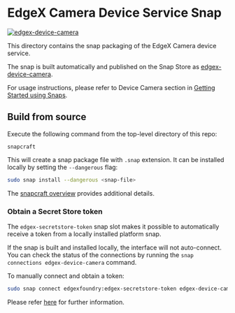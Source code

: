 # EdgeX Camera Device Service Snap
[![edgex-device-camera](https://snapcraft.io/edgex-device-camera/badge.svg)](https://snapcraft.io/edgex-device-camera)

This directory contains the snap packaging of the EdgeX Camera device service.

The snap is built automatically and published on the Snap Store as [edgex-device-camera].

For usage instructions, please refer to Device Camera section in [Getting Started using Snaps][docs].

## Build from source
Execute the following command from the top-level directory of this repo:
```
snapcraft
```

This will create a snap package file with `.snap` extension. It can be installed locally by setting the `--dangerous` flag:
```bash
sudo snap install --dangerous <snap-file>
```

The [snapcraft overview](https://snapcraft.io/docs/snapcraft-overview) provides additional details.

### Obtain a Secret Store token
The `edgex-secretstore-token` snap slot makes it possible to automatically receive a token from a locally installed platform snap.

If the snap is built and installed locally, the interface will not auto-connect. You can check the status of the connections by running the `snap connections edgex-device-camera` command.

To manually connect and obtain a token:
```bash
sudo snap connect edgexfoundry:edgex-secretstore-token edgex-device-camera:edgex-secretstore-token
```

Please refer [here][secret-store-token] for further information.


[edgex-device-camera]: https://snapcraft.io/edgex-device-camera
[docs]: https://docs.edgexfoundry.org/2.2/getting-started/Ch-GettingStartedSnapUsers/#device-camera
[secret-store-token]: https://docs.edgexfoundry.org/2.2/getting-started/Ch-GettingStartedSnapUsers/#secret-store-token
